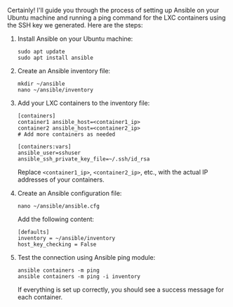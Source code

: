 Certainly! I'll guide you through the process of setting up Ansible on your Ubuntu machine and running a ping command for the LXC containers using the SSH key we generated. Here are the steps:

1. Install Ansible on your Ubuntu machine:
   ```
   sudo apt update
   sudo apt install ansible
   ```

2. Create an Ansible inventory file:
   ```
   mkdir ~/ansible
   nano ~/ansible/inventory
   ```

3. Add your LXC containers to the inventory file:
   ```
   [containers]
   container1 ansible_host=<container1_ip>
   container2 ansible_host=<container2_ip>
   # Add more containers as needed

   [containers:vars]
   ansible_user=sshuser
   ansible_ssh_private_key_file=~/.ssh/id_rsa
   ```
   Replace `<container1_ip>`, `<container2_ip>`, etc., with the actual IP addresses of your containers.

4. Create an Ansible configuration file:
   ```
   nano ~/ansible/ansible.cfg
   ```
   Add the following content:
   ```
   [defaults]
   inventory = ~/ansible/inventory
   host_key_checking = False
   ```

5. Test the connection using Ansible ping module:
   ```
   ansible containers -m ping
   ansible containers -m ping -i inventory
   ```

   If everything is set up correctly, you should see a success message for each container.
